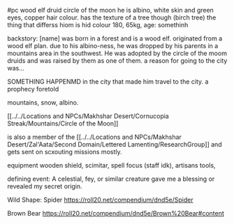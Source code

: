 #pc
wood elf druid circle of the moon
he is albino, white skin and green eyes, copper hair colour. has the texture of a tree though (birch tree)
the thing that differss hiom is hid colour
180, 65kg, age: somethinh


backstory:
[name] was born in a forest and is a wood elf. originated from a wood elf plan. due to his albino-ness, he was dropped by his parents in a mountains area in the southwest. He was adopted by the circle of the moom druids and was raised by them as one of them. a reason for going to the city was...

SOMETHING HAPPENMD in the city that made him travel to the city. a prophecy foretold 

mountains, snow, albino.

[[../../Locations and NPCs/Makhshar Desert/Cornucopia Streak/Mountains/Circle of the Moon]]

is also a member of the [[../../Locations and NPCs/Makhshar Desert/Zal'Aata/Second Domain/Lettered Lamenting/ResearchGroup]] and gets sent on scxouting missions mostly. 

equipment
wooden shield, scimitar, spell focus (staff idk), artisans tools, 

defining event:
A celestial, fey, or similar creature gave me a blessing or revealed my secret origin.



Wild Shape: 
Spider
https://roll20.net/compendium/dnd5e/Spider

Brown Bear
https://roll20.net/compendium/dnd5e/Brown%20Bear#content
